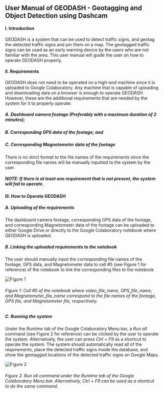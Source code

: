 ## User Manual of GEODASH - Geotagging and Object Detection using Dashcam
#### I. Introduction
GEODASH is a system that can be used to detect traffic signs, and geotag the detected traffic signs and pin them on a map. The geotagged traffic signs can be used as an early warning device by the users who are not familiar with the area. This user manual will guide the user on how to operate GEODASH properly.
#### II. Requirements
GEODASH does not need to be operated on a high-end machine since it is uploaded to Google Colaboratory. Any machine that is capable of uploading and downloading data on a browser is enough to operate GEODASH. However, these are the additional requirements that are needed by the system for it to properly operate:
##### A. Dashboard camera footage (Preferably with a maximum duration of 2 minutes);
##### B. Corresponding GPS data of the footage; and
##### C. Corresponding Magnetometer data of the footage
There is no strict format to the file names of the requirements since the corresponding file names will be manually inputted to the system by the user.
##### NOTE: If there is at least one requirement that is not present, the system will fail to operate.
#### III. How to Operate GEODASH
##### A. Uploading of the requirements
The dashboard camera footage, corresponding GPS data of the footage, and corresponding Magnetometer data of the footage can be uploaded to either Google Drive or directly to the Google Colaboratory notebook where GEODASH is uploaded.
##### B. Linking the uploaded requirements to the notebook
The user should manually input the corresponding file names of the footage, GPS data, and Magnetometer data to cell #5 (see Figure 1 for reference) of the notebook to link the corresponding files to the notebook

![Figure 1](../main/Figure_1.png)
###### Figure 1: Cell #5 of the notebook where video_file_name, GPS_file_name, and  Magnetometer_file_name correspond to the file names of the footage, GPS file, and Magnetometer file, respectively.
##### C. Running the system
Under the *Runtime* tab of the Google Colaboratory Menu bar, a *Run all* command (see Figure 2 for reference) can be clicked by the user to operate the system. Alternatively, the user can press *Ctrl + F9* as a shortcut to operate the system. The system should automatically read all of the requirements, place the detected traffic signs inside the database, and show the geotagged locations of the detected traffic signs on Google Maps.

![Figure 2](../main/Figure_2.png)
###### Figure 2: Run all command under the Runtime tab of the Google Colaboratory Menu bar. Alternatively, Ctrl + F9 can be used as a shortcut to do the same command.
